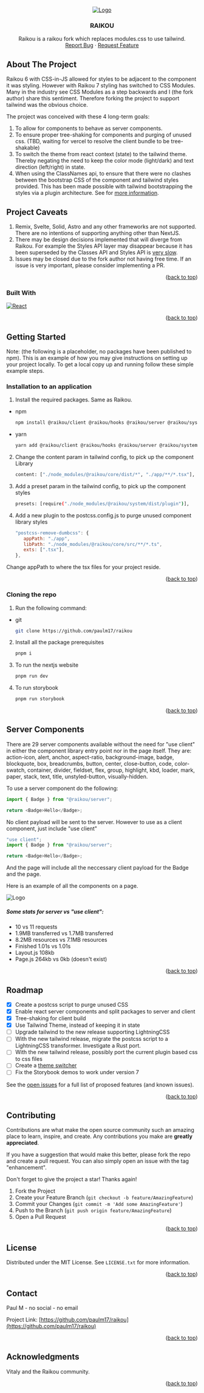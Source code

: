 <!-- PROJECT LOGO -->
<br />
<div align="center">
  <a href="https://github.com/paulm17/raikou">
    <img src="./images/logo.png" alt="Logo">
  </a>
  <h3 align="center">RAIKOU</h3>
  <p align="center">
    Raikou is a raikou fork which replaces modules.css to use tailwind.
    <br />
    <a href="https://github.com/paulm17/raikou/issues">Report Bug</a>
    ·
    <a href="https://github.com/paulm17/raikou/issues">Request Feature</a>
  </p>
</div>

<!-- ABOUT THE PROJECT -->

## About The Project

Raikou 6 with CSS-in-JS allowed for styles to be adjacent to the component it was styling. However with Raikou 7 styling has switched to CSS Modules. Many in the industry see CSS Modules as a step backwards and I (the fork author) share this sentiment. Therefore forking the project to support tailwind was the obvious choice.

The project was conceived with these 4 long-term goals:

1. To allow for components to behave as server components.
2. To ensure proper tree-shaking for components and purging of unused css. (TBD, waiting for vercel to resolve the client bundle to be tree-shakable)
3. To switch the theme from react context (state) to the tailwind theme. Thereby negating the need to keep the color mode (light/dark) and text direction (left/right) in state.
4. When using the ClassNames api, to ensure that there were no clashes between the bootstrap CSS of the component and tailwind styles provided. This has been made possible with tailwind bootstrapping the styles via a plugin architecture. See for <a href="https://tailwindcss.com/docs/plugins#css-in-js-syntax">more information</a>.

## Project Caveats

1. Remix, Svelte, Solid, Astro and any other frameworks are not supported. There are no intentions of supporting anything other than NextJS.
2. There may be design decisions implemented that will diverge from Raikou. For example the Styles API layer may disappear because it has been superseded by the Classes API and Styles API is <a href="https://v7.raikou.dev/styles/styles-performance#inline-styles">very slow</a>.
3. Issues may be closed due to the fork author not having free time. If an issue is very important, please consider implementing a PR.

<p align="right">(<a href="#readme-top">back to top</a>)</p>

### Built With

[![React][React.js]][React-url]

<p align="right">(<a href="#readme-top">back to top</a>)</p>

<!-- GETTING STARTED -->

## Getting Started

Note: (the following is a placeholder, no packages have been published to npm).
This is an example of how you may give instructions on setting up your project locally.
To get a local copy up and running follow these simple example steps.

### Installation to an application

1. Install the required packages. Same as Raikou.

- npm
  ```sh
  npm install @raikou/client @raikou/hooks @raikou/server @raikou/system
  ```
- yarn
  ```sh
  yarn add @raikou/client @raikou/hooks @raikou/server @raikou/system
  ```

2. Change the content param in tailwind config, to pick up the component Library
   ```sh
   content: ["./node_modules/@raikou/core/dist/*", "./app/**/*.tsx"],
   ```
3. Add a preset param in the tailwind config, to pick up the component styles
   ```sh
   presets: [require("./node_modules/@raikou/system/dist/plugin")],
   ```
4. Add a new plugin to the postcss.config.js to purge unused component library styles
   ```js
   "postcss-remove-dumbcss": {
      appPath: "./app",
      libPath: "./node_modules/@raikou/core/src/**/*.ts",
      exts: [".tsx"],
   },
   ```

Change appPath to where the tsx files for your project reside.

<p align="right">(<a href="#readme-top">back to top</a>)</p>

### Cloning the repo

1. Run the following command:

- git
  ```sh
  git clone https://github.com/paulm17/raikou
  ```

2. Install all the package prerequisites
   ```sh
   pnpm i
   ```
3. To run the nextjs website
   ```sh
   pnpm run dev
   ```
4. To run storybook
   ```sh
   pnpm run storybook
   ```

<p align="right">(<a href="#readme-top">back to top</a>)</p>

<!-- USAGE EXAMPLES -->

## Server Components

There are 29 server components available without the need for "use client" in either the component library entry point nor in the page itself. They are: action-icon, alert, anchor, aspect-ratio, background-image, badge, blockquote, box, breadcrumbs, button, center, close-button, code, color-swatch, container, divider, fieldset, flex, group, highlight, kbd, loader, mark, paper, stack, text, title, unstyled-button, visually-hidden.

To use a server component do the following:

```js
import { Badge } from "@raikou/server";

return <Badge>Hello</Badge>;
```

No client payload will be sent to the server. However to use as a client component, just include "use client"

```js
"use client";
import { Badge } from "@raikou/server";

return <Badge>Hello</Badge>;
```

And the page will include all the neccessary client payload for the Badge and the page.

Here is an example of all the components on a page.

<img src="./images/serverComponents.png" alt="Logo">

##### Some stats for server vs "use client":

- 10 vs 11 requests
- 1.9MB transferred vs 1.7MB transferred
- 8.2MB resources vs 7.1MB resources
- Finished 1.01s vs 1.01s
- Layout.js 108kb
- Page.js 264kb vs 0kb (doesn't exist)

<p align="right">(<a href="#readme-top">back to top</a>)</p>

<!-- ROADMAP -->

## Roadmap

- [x] Create a postcss script to purge unused CSS
- [x] Enable react server components and split packages to server and client
- [x] Tree-shaking for client build
- [x] Use Tailwind Theme, instead of keeping it in state
- [ ] Upgrade tailwind to the new release supporting LightningCSS
- [ ] With the new tailwind release, migrate the postcss script to a LightningCSS transformer. Investigate a Rust port.
- [ ] With the new tailwind release, possibly port the current plugin based css to css files
- [ ] Create a <a href="https://daisyui.com/docs/themes/">theme switcher</a>
- [ ] Fix the Storybook demos to work under version 7

See the [open issues](https://github.com/paulm17/raikou/issues) for a full list of proposed features (and known issues).

<p align="right">(<a href="#readme-top">back to top</a>)</p>

<!-- CONTRIBUTING -->

## Contributing

Contributions are what make the open source community such an amazing place to learn, inspire, and create. Any contributions you make are **greatly appreciated**.

If you have a suggestion that would make this better, please fork the repo and create a pull request. You can also simply open an issue with the tag "enhancement".

Don't forget to give the project a star! Thanks again!

1. Fork the Project
2. Create your Feature Branch (`git checkout -b feature/AmazingFeature`)
3. Commit your Changes (`git commit -m 'Add some AmazingFeature'`)
4. Push to the Branch (`git push origin feature/AmazingFeature`)
5. Open a Pull Request

<p align="right">(<a href="#readme-top">back to top</a>)</p>

<!-- LICENSE -->

## License

Distributed under the MIT License. See `LICENSE.txt` for more information.

<p align="right">(<a href="#readme-top">back to top</a>)</p>

<!-- CONTACT -->

## Contact

Paul M - no social - no email

Project Link: [https://github.com/paulm17/raikou](https://github.com/paulm17/raikou)

<p align="right">(<a href="#readme-top">back to top</a>)</p>

<!-- ACKNOWLEDGMENTS -->

## Acknowledgments

Vitaly and the Raikou community.

<p align="right">(<a href="#readme-top">back to top</a>)</p>

[React.js]: https://img.shields.io/badge/React-20232A?style=for-the-badge&logo=react&logoColor=61DAFB
[React-url]: https://reactjs.org/

